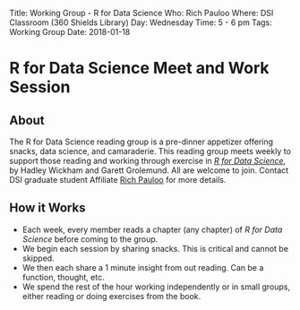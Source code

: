 Title: Working Group - R for Data Science
Who: Rich Pauloo
Where: DSI Classroom (360 Shields Library)
Day: Wednesday
Time: 5 - 6 pm
Tags: Working Group
Date: 2018-01-18

# R for Data Science Meet and Work Session

## About

The R for Data Science reading group is a pre-dinner appetizer offering snacks, data science, and camaraderie. This reading group meets weekly to support those reading and working through exercise in *[R for Data Science](r4ds.had.co.nz)*, by Hadley Wickham and Garett Grolemund. All are welcome to join.  Contact DSI graduate student Affiliate [Rich Pauloo](mailto:rpauloo@ucdavis.edu) for more details.

## How it Works

* Each week, every member reads a chapter (any chapter) of *R for Data Science* before coming to the group.  
* We begin each session by sharing snacks. This is critical and cannot be skipped.  
* We then each share a 1 minute insight from out reading. Can be a function, thought, etc.  
* We spend the rest of the hour working independently or in small groups, either reading or doing exercises from the book.  